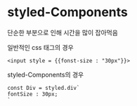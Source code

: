 # styled-Components

단순한 부분으로 인해 시간을 많이 잡아먹음

일반적인 css 태그의 경우 
```
<input style = {{fonst-size : "30px"}}>
```

styled-Components의 경우
```
const Div = styled.div`
fontSize : 30px;
`
```

